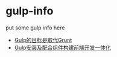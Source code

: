 gulp-info
=========

put some gulp info here

* [Gulp的目标是取代Grunt](http://www.infoq.com/cn/news/2014/02/gulp)
* [Gulp安装及配合组件构建前端开发一体化](http://www.dbpoo.com/page/3/)
